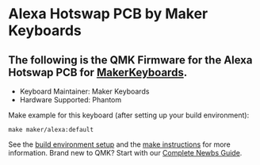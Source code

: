 # Alexa Hotswap PCB by Maker Keyboards

The following is the QMK Firmware for the Alexa Hotswap PCB for [MakerKeyboards](http://www.makerkeyboards.cm).
---

* Keyboard Maintainer: Maker Keyboards
* Hardware Supported: Phantom

Make example for this keyboard (after setting up your build environment):

    make maker/alexa:default

See the [build environment setup](https://docs.qmk.fm/#/getting_started_build_tools) and the [make instructions](https://docs.qmk.fm/#/getting_started_make_guide) for more information. Brand new to QMK? Start with our [Complete Newbs Guide](https://docs.qmk.fm/#/newbs).
